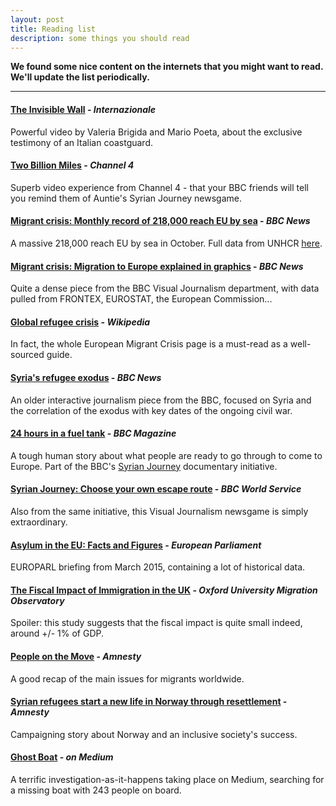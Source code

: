 ```yaml
---
layout: post
title: Reading list
description: some things you should read
---
```


**We found some nice content on the internets that you might want to read. We'll update the list periodically.**

---

#### [The Invisible Wall](https://www.youtube.com/watch?v=CgIuc9QHDUo&feature=youtu.be) - *Internazionale*

Powerful video by Valeria Brigida and Mario Poeta, about the exclusive testimony of an Italian coastguard.

#### [Two Billion Miles](http://twobillionmiles.com/) - *Channel 4*

Superb video experience from Channel 4 - that your BBC friends will tell you remind them of Auntie's Syrian Journey newsgame.

#### [Migrant crisis: Monthly record of 218,000 reach EU by sea](http://www.bbc.com/news/world-europe-34700104) - *BBC News*

A massive 218,000 reach EU by sea in October. Full data from UNHCR [here](http://data.unhcr.org/).

#### [Migrant crisis: Migration to Europe explained in graphics](http://www.bbc.co.uk/news/world-europe-34131911) - *BBC News*

Quite a dense piece from the BBC Visual Journalism department, with data pulled from FRONTEX, EUROSTAT, the European Commission...

#### [Global refugee crisis](https://en.wikipedia.org/wiki/European_migrant_crisis#Global_refugee_crisis) - *Wikipedia*

In fact, the whole European Migrant Crisis page is a must-read as a well-sourced guide.

#### [Syria's refugee exodus](http://www.bbc.co.uk/news/world-middle-east-24900116) - *BBC News*

An older interactive journalism piece from the BBC, focused on Syria and the correlation of the exodus with key dates of the ongoing civil war.

#### [24 hours in a fuel tank](http://www.bbc.co.uk/news/magazine-32152670) - *BBC Magazine*

A tough human story about what people are ready to go through to come to Europe. Part of the BBC's [Syrian Journey](http://www.bbc.co.uk/news/world-middle-east-31987373) documentary initiative.

#### [Syrian Journey: Choose your own escape route](http://www.bbc.co.uk/news/world-middle-east-32057601) - *BBC World Service*

Also from the same initiative, this Visual Journalism newsgame is simply extraordinary.

#### [Asylum in the EU: Facts and Figures](http://www.europarl.europa.eu/RegData/etudes/BRIE/2015/551332/EPRS_BRI%282015%29551332_EN.pdf) - *European Parliament*

EUROPARL briefing from March 2015, containing a lot of historical data.

#### [The Fiscal Impact of Immigration in the UK](http://www.migrationobservatory.ox.ac.uk/briefings/fiscal-impact-immigration-uk) - *Oxford University Migration Observatory*

Spoiler: this study suggests that the fiscal impact is quite small indeed, around +/- 1% of GDP.

#### [People on the Move](https://www.amnesty.org/en/what-we-do/people-on-the-move/) - *Amnesty*

A good recap of the main issues for migrants worldwide.

#### [Syrian refugees start a new life in Norway through resettlement](https://www.amnesty.org/en/latest/campaigns/2015/10/syria-refugees-new-life-norway-resettlement/) - *Amnesty*

Campaigning story about Norway and an inclusive society's success.

#### [Ghost Boat](https://medium.com/ghostboat) - *on Medium*

A terrific investigation-as-it-happens taking place on Medium, searching for a missing boat with 243 people on board.
